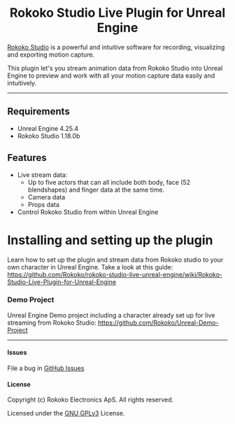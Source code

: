<h1 align="center">Rokoko Studio Live Plugin for Unreal Engine</h1>

[Rokoko Studio](https://www.rokoko.com/en/products/studio) is a powerful and intuitive software for recording, visualizing and exporting motion capture.

This plugin let's you stream animation data from Rokoko Studio into Unreal Engine to preview and work with all your motion capture data easily and intuitively.

---

## Requirements
- Unreal Engine 4.25.4
- Rokoko Studio 1.18.0b

## Features
- Live stream data:
  * Up to five actors that can all include both body, face (52 blendshapes) and finger data at the same time.
  * Camera data
  * Props data
- Control Rokoko Studio from within Unreal Engine
 
 # Installing and setting up the plugin
 
 Learn how to set up the plugin and stream data from Rokoko studio to your own character in Unreal Engine. Take a look at this guide:
 https://github.com/Rokoko/rokoko-studio-live-unreal-engine/wiki/Rokoko-Studio-Live-Plugin-for-Unreal-Engine
 
### Demo Project

Unreal Engine Demo project including a character already set up for live streaming from Rokoko Studio:
https://github.com/Rokoko/Unreal-Demo-Project
 
---

#### Issues

File a bug in [GitHub Issues](https://github.com/Rokoko/rokoko-studio-live-unreal-engine/issues)

#### License

Copyright (c) Rokoko Electronics ApS. All rights reserved.

Licensed under the [GNU GPLv3](https://github.com/RokokoElectronics/rokoko-studio-unreal-sample-project/blob/master/LICENSE.md) License.
